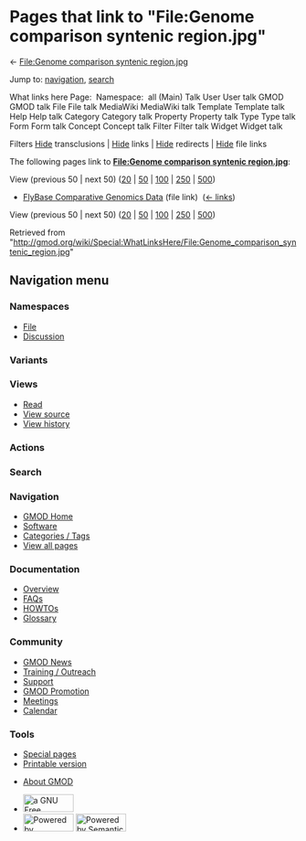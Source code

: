 <div id="mw-page-base" class="noprint">

</div>

<div id="mw-head-base" class="noprint">

</div>

<div id="content" class="mw-body" role="main">

<span id="top"></span>

<div id="mw-js-message" style="display:none;">

</div>



# <span dir="auto">Pages that link to "File:Genome comparison syntenic region.jpg"</span>

<div id="bodyContent">

<div id="contentSub">

← [File:Genome comparison syntenic
region.jpg](/wiki/File:Genome_comparison_syntenic_region.jpg "File:Genome comparison syntenic region.jpg")

</div>

<div id="jump-to-nav" class="mw-jump">

Jump to: [navigation](#mw-navigation), [search](#p-search)

</div>

<div id="mw-content-text">

What links here Page:  Namespace:  all (Main) Talk User User talk GMOD
GMOD talk File File talk MediaWiki MediaWiki talk Template Template talk
Help Help talk Category Category talk Property Property talk Type Type
talk Form Form talk Concept Concept talk Filter Filter talk Widget
Widget talk

Filters
[Hide](/mediawiki/index.php?title=Special:WhatLinksHere/File:Genome_comparison_syntenic_region.jpg&hidetrans=1 "Special:WhatLinksHere/File:Genome comparison syntenic region.jpg")
transclusions \|
[Hide](/mediawiki/index.php?title=Special:WhatLinksHere/File:Genome_comparison_syntenic_region.jpg&hidelinks=1 "Special:WhatLinksHere/File:Genome comparison syntenic region.jpg")
links \|
[Hide](/mediawiki/index.php?title=Special:WhatLinksHere/File:Genome_comparison_syntenic_region.jpg&hideredirs=1 "Special:WhatLinksHere/File:Genome comparison syntenic region.jpg")
redirects \|
[Hide](/mediawiki/index.php?title=Special:WhatLinksHere/File:Genome_comparison_syntenic_region.jpg&hideimages=1 "Special:WhatLinksHere/File:Genome comparison syntenic region.jpg")
file links

The following pages link to **[File:Genome comparison syntenic
region.jpg](/wiki/File:Genome_comparison_syntenic_region.jpg "File:Genome comparison syntenic region.jpg")**:

View (previous 50 \| next 50)
([20](/mediawiki/index.php?title=Special:WhatLinksHere/File:Genome_comparison_syntenic_region.jpg&limit=20 "Special:WhatLinksHere/File:Genome comparison syntenic region.jpg")
\|
[50](/mediawiki/index.php?title=Special:WhatLinksHere/File:Genome_comparison_syntenic_region.jpg&limit=50 "Special:WhatLinksHere/File:Genome comparison syntenic region.jpg")
\|
[100](/mediawiki/index.php?title=Special:WhatLinksHere/File:Genome_comparison_syntenic_region.jpg&limit=100 "Special:WhatLinksHere/File:Genome comparison syntenic region.jpg")
\|
[250](/mediawiki/index.php?title=Special:WhatLinksHere/File:Genome_comparison_syntenic_region.jpg&limit=250 "Special:WhatLinksHere/File:Genome comparison syntenic region.jpg")
\|
[500](/mediawiki/index.php?title=Special:WhatLinksHere/File:Genome_comparison_syntenic_region.jpg&limit=500 "Special:WhatLinksHere/File:Genome comparison syntenic region.jpg"))

- [FlyBase Comparative Genomics
  Data](/wiki/FlyBase_Comparative_Genomics_Data "FlyBase Comparative Genomics Data")
  (file link) ‎ <span class="mw-whatlinkshere-tools">([←
  links](/mediawiki/index.php?title=Special:WhatLinksHere&target=FlyBase+Comparative+Genomics+Data "Special:WhatLinksHere"))</span>

View (previous 50 \| next 50)
([20](/mediawiki/index.php?title=Special:WhatLinksHere/File:Genome_comparison_syntenic_region.jpg&limit=20 "Special:WhatLinksHere/File:Genome comparison syntenic region.jpg")
\|
[50](/mediawiki/index.php?title=Special:WhatLinksHere/File:Genome_comparison_syntenic_region.jpg&limit=50 "Special:WhatLinksHere/File:Genome comparison syntenic region.jpg")
\|
[100](/mediawiki/index.php?title=Special:WhatLinksHere/File:Genome_comparison_syntenic_region.jpg&limit=100 "Special:WhatLinksHere/File:Genome comparison syntenic region.jpg")
\|
[250](/mediawiki/index.php?title=Special:WhatLinksHere/File:Genome_comparison_syntenic_region.jpg&limit=250 "Special:WhatLinksHere/File:Genome comparison syntenic region.jpg")
\|
[500](/mediawiki/index.php?title=Special:WhatLinksHere/File:Genome_comparison_syntenic_region.jpg&limit=500 "Special:WhatLinksHere/File:Genome comparison syntenic region.jpg"))

</div>

<div class="printfooter">

Retrieved from
"<http://gmod.org/wiki/Special:WhatLinksHere/File:Genome_comparison_syntenic_region.jpg>"

</div>

<div id="catlinks" class="catlinks catlinks-allhidden">

</div>

<div class="visualClear">

</div>

</div>

</div>

<div id="mw-navigation">

## Navigation menu

<div id="mw-head">



<div id="left-navigation">

<div id="p-namespaces" class="vectorTabs" role="navigation"
aria-labelledby="p-namespaces-label">

### Namespaces

- <span id="ca-nstab-image"><a href="/wiki/File:Genome_comparison_syntenic_region.jpg" accesskey="c"
  title="View the file page [c]">File</a></span>
- <span id="ca-talk"><a
  href="/mediawiki/index.php?title=File_talk:Genome_comparison_syntenic_region.jpg&amp;action=edit&amp;redlink=1"
  accesskey="t"
  title="Discussion about the content page [t]">Discussion</a></span>

</div>

<div id="p-variants" class="vectorMenu emptyPortlet" role="navigation"
aria-labelledby="p-variants-label">

### 

### Variants[](#)

<div class="menu">

</div>

</div>

</div>

<div id="right-navigation">

<div id="p-views" class="vectorTabs" role="navigation"
aria-labelledby="p-views-label">

### Views

- <span id="ca-view">[Read](/wiki/File:Genome_comparison_syntenic_region.jpg)</span>
- <span id="ca-viewsource"><a
  href="/mediawiki/index.php?title=File:Genome_comparison_syntenic_region.jpg&amp;action=edit"
  accesskey="e" title="This page is protected.
  You can view its source [e]">View source</a></span>
- <span id="ca-history"><a
  href="/mediawiki/index.php?title=File:Genome_comparison_syntenic_region.jpg&amp;action=history"
  accesskey="h" title="Past revisions of this page [h]">View history</a></span>

</div>

<div id="p-cactions" class="vectorMenu emptyPortlet" role="navigation"
aria-labelledby="p-cactions-label">

### Actions[](#)

<div class="menu">

</div>

</div>

<div id="p-search" role="search">

### Search

<div id="simpleSearch">

</div>

</div>

</div>

</div>

<div id="mw-panel">

<div id="p-logo" role="banner">

<a href="/wiki/Main_Page"
style="background-image: url(http://gmod.org/images/GMOD-cogs.png);"
title="Visit the main page"></a>

</div>

<div id="p-Navigation" class="portal" role="navigation"
aria-labelledby="p-Navigation-label">

### Navigation

<div class="body">

- <span id="n-GMOD-Home">[GMOD Home](/wiki/Main_Page)</span>
- <span id="n-Software">[Software](/wiki/GMOD_Components)</span>
- <span id="n-Categories-.2F-Tags">[Categories /
  Tags](/wiki/Categories)</span>
- <span id="n-View-all-pages">[View all
  pages](/wiki/Special:AllPages)</span>

</div>

</div>

<div id="p-Documentation" class="portal" role="navigation"
aria-labelledby="p-Documentation-label">

### Documentation

<div class="body">

- <span id="n-Overview">[Overview](/wiki/Overview)</span>
- <span id="n-FAQs">[FAQs](/wiki/Category:FAQ)</span>
- <span id="n-HOWTOs">[HOWTOs](/wiki/Category:HOWTO)</span>
- <span id="n-Glossary">[Glossary](/wiki/Glossary)</span>

</div>

</div>

<div id="p-Community" class="portal" role="navigation"
aria-labelledby="p-Community-label">

### Community

<div class="body">

- <span id="n-GMOD-News">[GMOD News](/wiki/GMOD_News)</span>
- <span id="n-Training-.2F-Outreach">[Training /
  Outreach](/wiki/Training_and_Outreach)</span>
- <span id="n-Support">[Support](/wiki/Support)</span>
- <span id="n-GMOD-Promotion">[GMOD
  Promotion](/wiki/GMOD_Promotion)</span>
- <span id="n-Meetings">[Meetings](/wiki/Meetings)</span>
- <span id="n-Calendar">[Calendar](/wiki/Calendar)</span>

</div>

</div>

<div id="p-tb" class="portal" role="navigation"
aria-labelledby="p-tb-label">

### Tools

<div class="body">

- <span id="t-specialpages"><a href="/wiki/Special:SpecialPages" accesskey="q"
  title="A list of all special pages [q]">Special pages</a></span>
- <span id="t-print"><a
  href="/mediawiki/index.php?title=Special:WhatLinksHere/File:Genome_comparison_syntenic_region.jpg&amp;printable=yes"
  rel="alternate" accesskey="p"
  title="Printable version of this page [p]">Printable version</a></span>

</div>

</div>

</div>

</div>

<div id="footer" role="contentinfo">

- <span id="footer-places-about">[About
  GMOD](/wiki/GMOD:About "GMOD:About")</span>

<!-- -->

- <span id="footer-copyrightico">[<img src="http://www.gnu.org/graphics/gfdl-logo-small.png" width="88"
  height="31" alt="a GNU Free Documentation License" />](http://www.gnu.org/licenses/fdl-1.3.html)</span>
- <span id="footer-poweredbyico">[<img src="/mediawiki/skins/common/images/poweredby_mediawiki_88x31.png"
  width="88" height="31" alt="Powered by MediaWiki" />](//www.mediawiki.org/)
  [<img
  src="/mediawiki/extensions/SemanticMediaWiki/includes/../resources/images/smw_button.png"
  width="88" height="31" alt="Powered by Semantic MediaWiki" />](https://www.semantic-mediawiki.org/wiki/Semantic_MediaWiki)</span>

<div style="clear:both">

</div>

</div>
